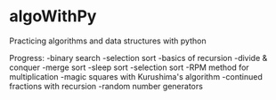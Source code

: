 # algoWithPy
Practicing algorithms and data structures with python

Progress:
-binary search
-selection sort
-basics of recursion
-divide & conquer
-merge sort
-sleep sort
-selection sort
-RPM method for multiplication
-magic squares with Kurushima's algorithm
-continued fractions with recursion
-random number generators

